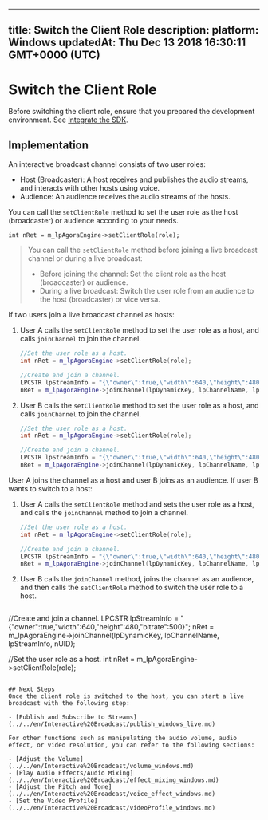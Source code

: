 
---
title: Switch the Client Role
description: 
platform: Windows
updatedAt: Thu Dec 13 2018 16:30:11 GMT+0000 (UTC)
---
# Switch the Client Role
Before switching the client role, ensure that you prepared the development environment. See [Integrate the SDK](../../en/Interactive%20Broadcast/windows_video.md).

## Implementation

An interactive broadcast channel consists of two user roles: 
-   Host (Broadcaster): A host receives and publishes the audio streams, and interacts with other hosts using voice.
-   Audience: An audience receives the audio streams of the hosts.

You can call the <code>setClientRole</code> method to set the user role as the host (broadcaster) or audience according to your needs.


```
int nRet = m_lpAgoraEngine->setClientRole(role);
```

> You can call the <code>setClientRole</code> method before joining a live broadcast channel or during a live broadcast:
> 
>  - Before joining the channel: Set the client role as the host (broadcaster) or audience.
>  -  During a live broadcast: Switch the user role from an audience to the host (broadcaster) or vice versa.

If two users join a live broadcast channel as hosts:

1. User A calls the `setClientRole` method to set the user role as a host, and calls `joinChannel` to join the channel.

   ```cpp
   //Set the user role as a host.
   int nRet = m_lpAgoraEngine->setClientRole(role);
   
   //Create and join a channel.
   LPCSTR lpStreamInfo = "{\"owner\":true,\"width\":640,\"height\":480,\"bitrate\":500}";
   nRet = m_lpAgoraEngine->joinChannel(lpDynamicKey, lpChannelName, lpStreamInfo, nUID);
   ```
	 
2. User B calls the `setClientRole` method to set the user role as a host, and calls `joinChannel` to join the channel.

   ```cpp
   //Set the user role as a host.
   int nRet = m_lpAgoraEngine->setClientRole(role);
   
   //Create and join a channel.
   LPCSTR lpStreamInfo = "{\"owner\":true,\"width\":640,\"height\":480,\"bitrate\":500}";
   nRet = m_lpAgoraEngine->joinChannel(lpDynamicKey, lpChannelName, lpStreamInfo, nUID);
   ```

User A joins the channel as a host and user B joins as an audience. If user B wants to switch to a host:

1. User A calls the `setClientRole` method and sets the user role as a host, and calls the `joinChannel` method to join a channel.

   ```cpp
   //Set the user role as a host.
   int nRet = m_lpAgoraEngine->setClientRole(role);
   
   //Create and join a channel.
   LPCSTR lpStreamInfo = "{\"owner\":true,\"width\":640,\"height\":480,\"bitrate\":500}";
   nRet = m_lpAgoraEngine->joinChannel(lpDynamicKey, lpChannelName, lpStreamInfo, nUID);
   ```

2. User B calls the `joinChannel` method, joins the channel as an audience, and then calls the `setClientRole` method to switch the user role to a host.

   ```cpp
//Create and join a channel.
   LPCSTR lpStreamInfo = "{\"owner\":true,\"width\":640,\"height\":480,\"bitrate\":500}";
   nRet = m_lpAgoraEngine->joinChannel(lpDynamicKey, lpChannelName, lpStreamInfo, nUID);
	 
   //Set the user role as a host.
   int nRet = m_lpAgoraEngine->setClientRole(role);
   ```

## Next Steps
Once the client role is switched to the host, you can start a live broadcast with the following step:

- [Publish and Subscribe to Streams](../../en/Interactive%20Broadcast/publish_windows_live.md)

For other functions such as manipulating the audio volume, audio effect, or video resolution, you can refer to the following sections:

- [Adjust the Volume](../../en/Interactive%20Broadcast/volume_windows.md)
- [Play Audio Effects/Audio Mixing](../../en/Interactive%20Broadcast/effect_mixing_windows.md)
- [Adjust the Pitch and Tone](../../en/Interactive%20Broadcast/voice_effect_windows.md)
- [Set the Video Profile](../../en/Interactive%20Broadcast/videoProfile_windows.md)
